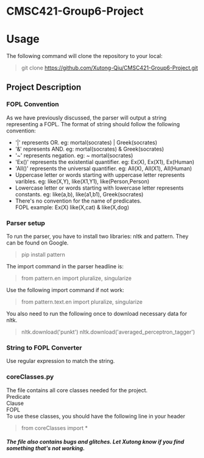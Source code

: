 # CMSC421-Group6-Project

# Usage
The following command will clone the repository to your local:
> git clone https://github.com/Xutong-Qiu/CMSC421-Group6-Project.git
## Project Description

### FOPL Convention
As we have previously discussed, the parser will output a string representing a FOPL. The format of string should follow the following convention:
  * '|' represents OR. eg: mortal(socrates) | Greek(socrates)
  * '&' represents AND. eg: mortal(socrates) & Greek(socrates)
  * '~' represents negation. eg: ~ mortal(socrates)
  * 'Ex()' represents the existential quantifier. eg: Ex(X), Ex(X1), Ex(Human)
  * 'All()' represents the universal quantifier. eg: All(X), All(X1), All(Human)
  * Uppercase letter or words starting with uppercase letter represents varibles. eg: like(X,Y), like(X1,Y1), like(Person,Person)
  * Lowercase letter or words starting with lowercase letter represents constants. eg: like(a,b), like(a1,b1), Greek(socrates)
  * There's no convention for the name of predicates.\
FOPL example: Ex(X) like(X,cat) & like(X,dog)

### Parser setup
To run the parser, you have to install two libraries: nltk and pattern. They can be found on Google.  
> pip install pattern  
  
The import command in the parser headline is:
> from pattern.en import pluralize, singularize

Use the following import command if not work:
> from pattern.text.en import pluralize, singularize

You also need to run the following once to download necessary data for nltk.
> nltk.download('punkt')
> nltk.download('averaged_perceptron_tagger')

### String to FOPL Converter
  Use regular expression to match the string.




### coreClasses.py
The file contains all core classes needed for the project.\
Predicate\
Clause\
FOPL\
To use these classes, you should have the following line in your header
>from coreClasses import *
>
##### The file also contains bugs and glitches. Let Xutong know if you find something that's not working.




